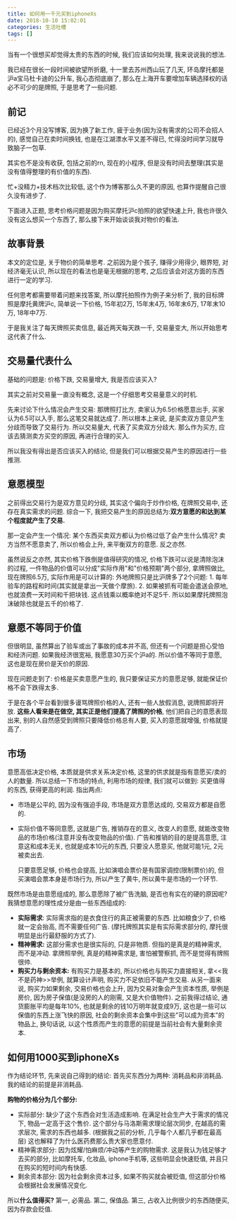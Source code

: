 ```yaml
---
title: 如何用一千元买到iphoneXs
date: 2018-10-10 15:02:01
categories: 生活吐槽
tags: []
---
```

当有一个很想买却觉得太贵的东西的时候, 我们应该如何处理, 我来说说我的想法.

<!--more-->

我已经在很长一段时间被欲望所折磨, 十一里去苏州西山玩了几天, 环岛摩托都是沪a宝马杜卡迪的公升车, 我心态彻底崩了, 那么在上海开车要增加车辆选择权的话必不可少的是牌照, 于是思考了一些问题.

## 前记

已经近3个月没写博客, 因为换了新工作, 疲于业务(因为没有需求的公司不会招人的), 感觉自己在卖时间换钱, 也是在江湖漂水平又差不得已, 忙得没时间学习就导致脑子一包草.

其实也不是没有收获, 包括之前的rn, 现在的小程序, 但是没有时间去整理(其实是没有值得整理的有价值的东西).

忙+没精力+技术档次比较低, 这个作为博客那么久不更的原因, 也算作提醒自己很久没有进步了.

下面进入正题, 思考价格问题是因为购买摩托沪c拍照的欲望快速上升, 我也许很久没有这么想买一个东西了, 那么接下来开始谈谈我对物价的看法.

## 故事背景

本文的定位是, 关于物价的简单思考. 之前因为是个孩子, 赚得少用得少, 眼界短, 对经济毫无认识, 所以现在的看法也是毫无根据的思考, 之后应该会对这方面的东西进行一定的学习.

任何思考都需要带着问题来找答案, 所以摩托拍照作为例子来分析了, 我的目标牌照是摩托黄牌沪c, 简单说一下价格, 15年初2万, 15年末4万, 16年末6万, 17年末10万, 18年中7万.

于是我关注了每天牌照买卖信息, 最近两天每天跌一千, 交易量变大, 所以开始思考这代表了什么.

## 交易量代表什么

基础的问题是: 价格下跌, 交易量增大, 我是否应该买入?

其实之前对交易量一直没有概念, 这是一个仔细思考交易量意义的时机.

先来讨论下什么情况会产生交易: 那牌照打比方, 卖家认为6.5价格愿意出手, 买家认为6.5可以入手, 那么这笔交易就达成了. 所以根本上来说, 是买卖双方意见产生分歧而导致了交易行为. 所以交易量大, 代表了买卖双方分歧大. 那么作为买方, 应该去猜测卖方买空的原因, 再进行合理的买入.

所以我没有得出是否应该买入的结论, 但是我们可以根据交易产生的原因进行一些推测.

## 意愿模型

之前得出交易行为是双方意见的分歧, 其实这个偏向于炒作价格, 在牌照交易中, 还存在真实需求的问题. 综合一下, 我把交易产生的原因总结为:**双方意愿的和达到某个程度就产生了交易.**

那一定会产生一个情况: 某个东西买卖双方都认为价格过低了会产生什么情况? 卖方当然不愿意卖了, 所以价格会上升, 来平衡双方的意愿. 反之亦然.

虽然说反之亦然, 其实价格下跌倒是值得研究的情况, 价格下跌可以说是清除泡沫的过程, 一件物品的价值可以分成"实际作用"和"价格预期"两个部分, 拿牌照做比, 现在牌照6.5万, 实际作用是可以计算的: 外地牌照只是比沪牌多了2个问题: 1. 每年验车的路程和时间(其实就是拿出一天做个摩旅). 2. 如果被抓有可能会遣送会原地, 也就浪费一天时间和千把块钱. 这点钱乘以概率绝对不足5千. 所以如果摩托牌照泡沫破除也就是五千的价格了.

## 意愿不等同于价值

但很明显, 虽然算出了验车或出了事故的成本并不高, 但还有一个问题是担心受怕和经济问题. 如果我经济很宽裕, 我愿意30万买个沪a的. 所以价值不等同于意愿, 这也是现在房价是天价的原因.

现在问题走到了: 价格是买卖意愿产生的, 我只要保证买方的意愿足够, 就能保证价格不会下跌得太多.

于是在各个平台看到很多谩骂牌照价格的人, 还有一些人放假消息, 说牌照即将开放. **这些人看来是在做空, 其实正是他们提高了牌照的价格**, 他们把自己的意愿表现出来, 别的人自然感受到牌照只要降低价格总有人要, 买入的意愿就增强, 价格就提高了.

## 市场

意愿高低决定价格, 本质就是供求关系决定价格, 这里的供求就是指有意愿买/卖的人的数量. 所以总结一下市场的特点, 利用市场的规律, 我们就可以做到: 买更值得的东西, 获得更高的利润. 指出两点:

+ 市场是公平的, 因为没有强迫手段, 市场是双方意愿达成的, 交易双方都是自愿的.

+ 实际价值不等同意愿, 这就是广告, 推销存在的意义, 改变人的意愿, 就能改变物品的市场价格(注意并没有改变物品的价值). 广告和推销的目的是提高意愿, 注意这和成本无关, 也就是成本10元的东西, 只要没人愿意买, 他就可能1元, 2元被卖出去.

  只要意愿足够, 价格也会提高, 比如演唱会票价是有国家调控(限制票价)的, 但买演唱会票本身是市场行为, 所以产生了黄牛, 所以黄牛是市场的一个环节.

既然市场是由意愿组成的, 那么意愿除了被广告洗脑, 是否也有实在的硬的原因呢? 我猜想意愿的理性成分是由一些东西组成的:

+ **实际需求**: 实际需求指的是衣食住行的真正被需要的东西. 比如粮食少了, 价格就一定会抬高, 而不需要任何广告. (摩托牌照其实是有实际需求部分的, 摩托很明显是出行最舒服的方式了).
+ **精神需求:** 这部分需求也是很实际的, 只是非物质. 但指的是真是的精神需求, 而不是冲动. 拿牌照举例, 真是的精神需求是, 害怕被警察抓, 而不是觉得有牌照很帅.
+ **购买力与剩余资本:** 有购买力是基本的, 所以价格也与购买力直接相关, 拿<<我不是药神>>举例, 就算设计声明, 购买力不足依旧不能产生交易. 从另一面来说, 购买力如果剩余, 交易价格也会上升, 因为交易对象会产生资本性质, 举例是房价, 因为房子保值(是没房的人的刚需, 又是大价值物件). 之前我得过结论, 通货膨胀平均是每年10%, 也就是剩余的钱10万明年就变成9万, 这也是一些可以保值的东西上涨飞快的原因, 社会的剩余资本会集中到这些"可以成为资本"的物品上, 换句话说, 以这个性质而产生的意愿的前提是当前社会有大量剩余资本.

## 如何用1000买到iphoneXs

作为结论环节, 先来说自己得到的结论: 首先买东西分为两种: 消耗品和非消耗品. 我的结论的前提是非消耗品.

**购物的价格分为几个部分:**

+ 实际部分: 缺少了这个东西会对生活造成影响. 在满足社会生产大于需求的情况下, 物品一定高于这个售价. 这个部分与马洛斯需求理论层次同步, 在越高的需求层次, 需求的东西也越多. (根据我之前的分析, 几乎每个人都几乎都在最高层) 这也解释了为什么医药费那么贵大家也愿意付.
+ 精神需求部分: 因为炫耀/怕麻烦/冲动等产生的购物需求. 这是我认为钱足够才去买的部分, 比如摩托车, 化妆品, iphone手机等, 这些明显会快速贬值, 并且只在购买的短时间内有快感.
+ 剩余资本部分: 因为社会剩余资本过多, 如果不购买就会被贬值, 但这部分价格会根据社会发展情况变化.

所以**什么值得买?** 第一, 必需品. 第二, 保值品. 第三, 占收入比例很少的东西随便买, 因为存款会贬值.